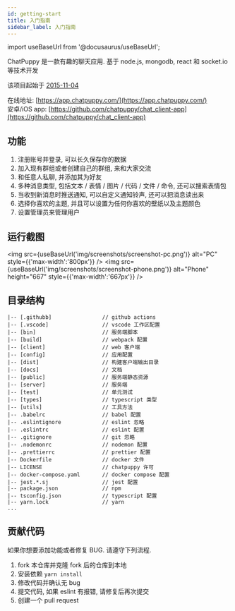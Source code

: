 ```yaml
---
id: getting-start
title: 入门指南
sidebar_label: 入门指南
---
```


import useBaseUrl from '@docusaurus/useBaseUrl';

ChatPuppy 是一款有趣的聊天应用. 基于 node.js, mongodb, react 和 socket.io 等技术开发

该项目起始于 [2015-11-04](https://github.com/chatpuppy/chatroom-with-sails/commit/0a032372727550b8b4087f24ac299de03b677b9f)

在线地址: [https://app.chatpuppy.com/](https://app.chatpuppy.com/)  
安卓/iOS app: [https://github.com/chatpuppy/chat_client-app](https://github.com/chatpuppy/chat_client-app)

## 功能

1. 注册账号并登录, 可以长久保存你的数据
2. 加入现有群组或者创建自己的群组, 来和大家交流
3. 和任意人私聊, 并添加其为好友
4. 多种消息类型, 包括文本 / 表情 / 图片 / 代码 / 文件 / 命令, 还可以搜索表情包
5. 当收到新消息时推送通知, 可以自定义通知铃声, 还可以把消息读出来
6. 选择你喜欢的主题, 并且可以设置为任何你喜欢的壁纸以及主题颜色
7. 设置管理员来管理用户

## 运行截图

<img src={useBaseUrl('img/screenshots/screenshot-pc.png')} alt="PC" style={{'max-width':'800px'}} />
<img src={useBaseUrl('img/screenshots/screenshot-phone.png')} alt="Phone" height="667" style={{'max-width':'667px'}} />

## 目录结构

    |-- [.githubb]                // github actions
    |-- [.vscode]                 // vscode 工作区配置
    |-- [bin]                     // 服务端脚本
    |-- [build]                   // webpack 配置
    |-- [client]                  // web 客户端
    |-- [config]                  // 应用配置
    |-- [dist]                    // 构建客户端输出目录
    |-- [docs]                    // 文档
    |-- [public]                  // 服务端静态资源
    |-- [server]                  // 服务端
    |-- [test]                    // 单元测试
    |-- [types]                   // typescript 类型
    |-- [utils]                   // 工具方法
    |-- .babelrc                  // babel 配置
    |-- .eslintignore             // eslint 忽略
    |-- .eslintrc                 // eslint 配置
    |-- .gitignore                // git 忽略
    |-- .nodemonrc                // nodemon 配置
    |-- .prettierrc               // prettier 配置
    |-- Dockerfile                // docker 文件
    |-- LICENSE                   // chatpuppy 许可
    |-- docker-compose.yaml       // docker compose 配置
    |-- jest.*.sj                 // jest 配置
    |-- package.json              // npm
    |-- tsconfig.json             // typescript 配置
    |-- yarn.lock                 // yarn
    ...

## 贡献代码

如果你想要添加功能或者修复 BUG. 请遵守下列流程.

1. fork 本仓库并克隆 fork 后的仓库到本地
2. 安装依赖 `yarn install`
3. 修改代码并确认无 bug
4. 提交代码, 如果 eslint 有报错, 请修复后再次提交
5. 创建一个 pull request
